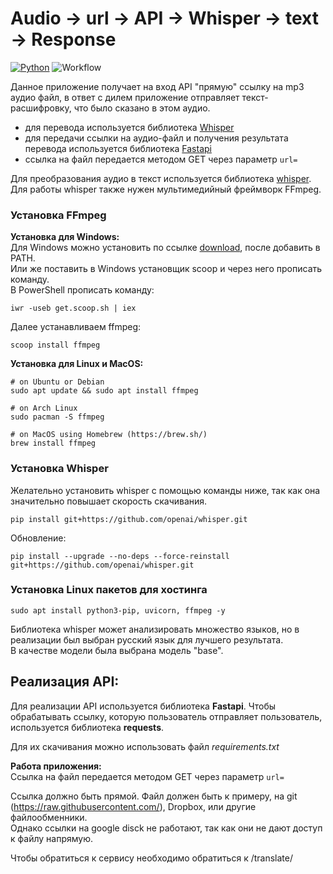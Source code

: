 
# Audio -> url -> API -> Whisper -> text -> Response 
[![Python](https://img.shields.io/badge/python-3.6%20%7C%203.7%20%7C%203.8%20%7C%203.9-blue)](https://www.python.org)
![Workflow](https://github.com/recycletechno/voice_to_text_urfu_project/actions/workflows/python-tests.yml/badge.svg)

Данное приложение получает на вход API "прямую" ссылку на mp3 аудио файл, в ответ с дилем приложение отправляет текст-расшифровку, что было сказано в этом аудио.

 - для перевода используется библиотека [Whisper](https://openai.com/blog/whisper)
 - для передачи ссылки на аудио-файл и получения результата перевода используется библиотека [Fastapi](https://github.com/tiangolo/fastapi)
 - ссылка на файл передается методом GET через параметр `url=`

Для преобразования аудио в текст используется библиотека [whisper](https://github.com/openai/whisper).  
Для работы whisper также нужен мультимедийный фреймворк FFmpeg.  

### Установка FFmpeg ###  
**Установка для Windows:**  
Для Windows можно установить по ссылке [download](https://ffmpeg.org/download.html#build-windows), после добавить в PATH.  
Или же поставить в Windows установщик scoop и через него прописать команду.  
В PowerShell прописать команду:  
```
iwr -useb get.scoop.sh | iex
```
Далее устанавливаем ffmpeg:
```
scoop install ffmpeg
```

**Установка для Linux и MacOS:**
```  
# on Ubuntu or Debian
sudo apt update && sudo apt install ffmpeg

# on Arch Linux
sudo pacman -S ffmpeg

# on MacOS using Homebrew (https://brew.sh/)
brew install ffmpeg
```

### Установка Whisper ### 
Желательно установить whisper c помощью команды ниже, так как она значительно повышает скорость скачивания.
```
pip install git+https://github.com/openai/whisper.git
```
Обновление:
``` 
pip install --upgrade --no-deps --force-reinstall git+https://github.com/openai/whisper.git
``` 

### Установка Linux пакетов для хостинга
```
sudo apt install python3-pip, uvicorn, ffmpeg -y
```

Библиотека whisper может анализировать множество языков, но в реализации был выбран русский язык для лучшего результата.  
В качестве модели была выбрана модель "base".

## Реализация API: ##  
Для реализации API используется библиотека **Fastapi**.
Чтобы обрабатывать ссылку, которую пользователь отправляет пользователь, используется библиотека **requests**.

Для их скачивания можно использовать файл *requirements.txt*

**Работа приложения:**  
Ссылка на файл передается методом GET через параметр `url=`

Ссылка должно быть прямой. Файл должен быть к примеру, на git (https://raw.githubusercontent.com/), Dropbox, или другие файлообменники.  
Однако ссылки на google disck не работают, так как они не дают доступ к файлу напрямую.

Чтобы обратиться к сервису необходимо обратиться к /translate/
